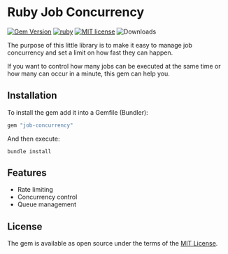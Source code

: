 # Ruby Job Concurrency

<span>[![Gem Version](https://img.shields.io/gem/v/job-concurrency.svg?label=job-concurrency&colorA=D30001&colorB=DF3B3C)](https://rubygems.org/gems/job-concurrency)</span> <span>
[![ruby](https://img.shields.io/badge/ruby-2.6+-ruby.svg?colorA=D30001&colorB=DF3B3C)](https://github.com/andrewdsilva/cakemail-ruby)</span> <span>
[![MIT license](https://img.shields.io/badge/license-MIT-mit.svg?colorA=1f7a1f&colorB=2aa22a)](http://opensource.org/licenses/MIT)</span> <span>
![Downloads](https://img.shields.io/gem/dt/job-concurrency.svg?colorA=004d99&colorB=0073e6)</span>

The purpose of this little library is to make it easy to manage job concurrency and set a limit on how fast they can happen.

If you want to control how many jobs can be executed at the same time or how many can occur in a minute, this gem can help you.

## Installation

To install the gem add it into a Gemfile (Bundler):

```ruby
gem "job-concurrency"
```

And then execute:

```
bundle install
```

## Features

- Rate limiting
- Concurrency control
- Queue management

## License

The gem is available as open source under the terms of the [MIT License](https://opensource.org/licenses/MIT).
